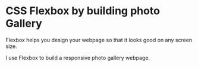 # CSS Flexbox by building photo Gallery
Flexbox helps you design your webpage so that it looks good on any screen size.

I use Flexbox to build a responsive photo gallery webpage.

